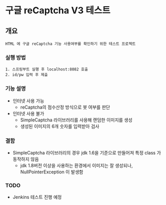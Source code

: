 # 구글 reCaptcha V3 테스트

## 개요
    HTML 에 구글 reCaptcha 기능 사용여부를 확인하기 위한 테스트 프로젝트

### 실행 방법
    1. 스프링부트 실행 후 localhost:8082 호출
    2. id/pw 입력 후 제출

### 기능 설명

+ 인터넷 사용 가능
    + reCaptcha의 점수산정 방식으로 봇 여부를 판단
+ 인터넷 사용 불가
    + SimpleCaptcha 라이브러리를 사용해 랜덤한 이미지를 생성
    + 생성된 이미지의 6개 숫자를 입력받아 검사 

### 결함
+ SimpleCaptcha 라이브러리의 경우 jdk 1.6을 기준으로 만들어져 특정 class 가 동작하지 않음
  + jdk 1.8버전 이상을 사용하는 환경에서 이미지는 잘 생성되나, NullPointerException 이 발생함


### TODO
+ Jenkins 테스트 진행 예정
    